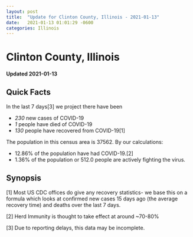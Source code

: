 ```yaml
---
layout: post
title:  "Update for Clinton County, Illinois - 2021-01-13"
date:   2021-01-13 01:01:29 -0600
categories: Illinois
---
```


# Clinton County, Illinois
#### Updated 2021-01-13

## Quick Facts

In the last 7 days[3] we project there have been
- *230* new cases of COVID-19
- *1* people have died of COVID-19
- *130* people have recovered from COVID-19[1]

The population in this census area is 37562. By our calculations:
- 12.86% of the population have had COVID-19.[2]
- 1.36% of the population or 512.0 people are actively fighting the virus.

## Synopsis




[1] Most US CDC offices do give any recovery statistics- we base this on a formula which looks at confirmed new cases
15 days ago (the average recovery time) and deaths over the last 7 days.

[2] Herd Immunity is thought to take effect at around ~70-80%

[3] Due to reporting delays, this data may be incomplete.
 
    